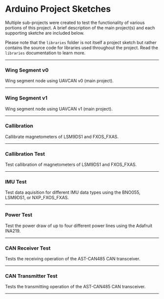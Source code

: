 # Arduino Project Sketches

Multiple sub-projects were created to test the functionality of various portions of this project. A brief description of the main project(s) and each supporting sketche are included below.

Please note that the `libraries` folder is not itself a project sketch but rather contains the source code for libraries used throughout the project. Read the `libraries` documentation to learn more.

---

### Wing Segment v0

Wing segment node using UAVCAN v0 (main project).

---

### Wing Segment v1

Wing segment node using UAVCAN v1 (main project).

---

### Callibration

Callibrate magnetometers of LSM9DS1 and FXOS_FXAS.

---

### Callibration Test

Test callibration of magnetometers of LSM9DS1 and FXOS_FXAS.

---

### IMU Test

Test data aquisition for different IMU data types using the BNO055, LSM9DS1, or NXP_FXOS_FXAS.

---

### Power Test

Test the power draw of up to four different power lines using the Adafruit INA219.

---

### CAN Receiver Test

Tests the receiving operation of the AST-CAN485 CAN transceiver.

---

### CAN Transmitter Test

Tests the transmitting operation of the AST-CAN485 CAN transceiver.

---
